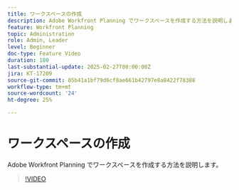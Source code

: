 ```yaml
---
title: ワークスペースの作成
description: Adobe Workfront Planning でワークスペースを作成する方法を説明します。
feature: Workfront Planning
topic: Administration
role: Admin, Leader
level: Beginner
doc-type: Feature Video
duration: 180
last-substantial-update: 2025-02-27T00:00:00Z
jira: KT-17209
source-git-commit: 05b41a1bf79d6cf8ae661b42797e8a8422f78388
workflow-type: tm+mt
source-wordcount: '24'
ht-degree: 25%

---
```



# ワークスペースの作成

Adobe Workfront Planning でワークスペースを作成する方法を説明します。

>[!VIDEO](https://video.tv.adobe.com/v/3447966/?learn=on&enablevpops)
